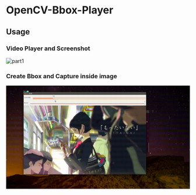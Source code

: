 # OpenCV-Bbox-Player
## Usage
### Video Player and Screenshot 
![part1](/img&video/part1.gif)
### Create Bbox and Capture inside image
![part2](/img&video/part2.gif)

